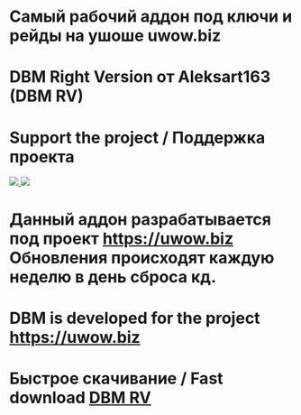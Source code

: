 # Самый рабочий аддон под ключи и рейды на ушоше uwow.biz
# DBM Right Version от Aleksart163 (DBM RV)
# Support the project / Поддержка проекта
<a href="https://www.donationalerts.com/r/aleksart163"> <img src = "https://i.imgur.com/ykI6lqX.jpeg" /> </a>
<a href="https://www.qiwi.com/n/ALEKSART163"> <img src = "https://i.imgur.com/dvjMH7F.png" /> </a>
# Данный аддон разрабатывается под проект https://uwow.biz Обновления происходят каждую неделю в день сброса кд.
# DBM is developed for the project https://uwow.biz
# Быстрое скачивание / Fast download [DBM RV](https://github.com/Aleksart163/DBM-for-Uwow/archive/refs/heads/main.zip)
